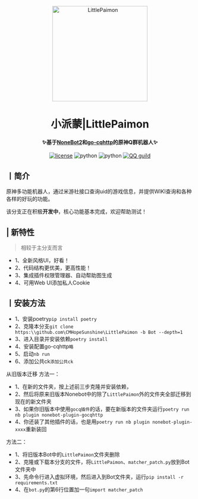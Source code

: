 <p align="center" >
  <a href="https://github.com/CMHopeSunshine/LittlePaimon/tree/nonebot2"><img src="http://static.cherishmoon.fun/LittlePaimon/readme/logo.png" width="256" height="256" alt="LittlePaimon"></a>
</p>
<h1 align="center">小派蒙|LittlePaimon</h1>
<h4 align="center">✨基于<a href="https://github.com/nonebot/nonebot2" target="_blank">NoneBot2</a>和<a href="https://github.com/Mrs4s/go-cqhttp" target="_blank">go-cqhttp</a>的原神Q群机器人✨</h4>

<p align="center">
    <a href="https://cdn.jsdelivr.net/gh/CMHopeSunshine/LittlePaimon@master/LICENSE"><img src="https://img.shields.io/github/license/CMHopeSunshine/LittlePaimon" alt="license"></a>
    <img src="https://img.shields.io/badge/Python-3.8+-yellow" alt="python">
    <img src="https://img.shields.io/badge/Nonebot-2.0.0b4-green" alt="python">
    <a href="https://qun.qq.com/qqweb/qunpro/share?_wv=3&_wwv=128&inviteCode=MmWrI&from=246610&biz=ka"><img src="https://img.shields.io/badge/QQ频道交流-尘世闲游-blue?style=flat-square" alt="QQ guild"></a>
</p>

## 丨简介

原神多功能机器人，通过米游社接口查询uid的游戏信息，并提供WIKI查询和各种各样的好玩的功能。

该分支正在积极**开发中**，核心功能基本完成，欢迎帮助测试！

## | 新特性
> 相较于主分支而言
- 1、全新风格UI，好看！
- 2、代码结构更优美，更高性能！
- 3、集成插件权限管理器、自动帮助图生成
- 4、可用Web UI添加私人Cookie

## 丨安装方法

- 1、安装poetry`pip install poetry`
- 2、克隆本分支`git clone https:\\github.com\CMHopeSunshine\LittlePaimon -b Bot --depth=1`
- 3、进入目录并安装依赖`poetry install`
- 4、安装配置go-cqhttp`略`
- 5、启动`nb run`
- 6、添加公共ck`添加公共ck`

从旧版本迁移
方法一：
- 1、在新的文件夹，按上述前三步克隆并安装依赖，
- 2、然后将原来旧版本Nonebot中的除了`LittlePaimon`外的文件夹全部迁移到现在的新文件夹
- 3、如果你旧版本中使用`gocq插件`的话，要在新版本的文件夹运行`poetry run nb plugin nonebot-plugin-gocqhttp`
- 4、你还装了其他插件的话，也是用`poetry run nb plugin nonebot-plugin-xxxx`重新装回

方法二：
- 1、将旧版本Bot中的`LittlePaimon`文件夹删除
- 2、克隆或下载本分支的文件，将`LittlePaimon`、`matcher_patch.py`放到Bot文件夹中
- 3、先命令行进入虚拟环境，然后进入到Bot文件夹，运行`pip install -r requirements.txt`
- 4、在`bot.py`的第6行位置加一句`import matcher_patch`